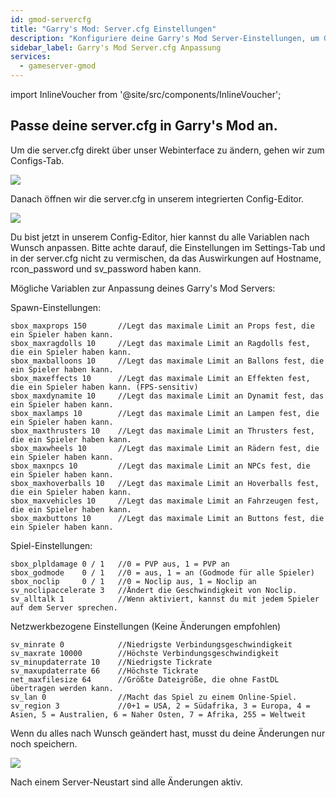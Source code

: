 ```yaml
---
id: gmod-servercfg
title: "Garry's Mod: Server.cfg Einstellungen"
description: "Konfiguriere deine Garry's Mod Server-Einstellungen, um Gameplay und Spawn-Limits für ein optimiertes Erlebnis anzupassen → Jetzt mehr erfahren"
sidebar_label: Garry's Mod Server.cfg Anpassung
services:
  - gameserver-gmod
---
```


import InlineVoucher from '@site/src/components/InlineVoucher';

<InlineVoucher />

## Passe deine server.cfg in Garry's Mod an.

Um die server.cfg direkt über unser Webinterface zu ändern, gehen wir zum Configs-Tab.

![](https://screensaver01.zap-hosting.com/index.php/s/TNFHX38G5PNpqac/preview)

Danach öffnen wir die server.cfg in unserem integrierten Config-Editor.

![](https://screensaver01.zap-hosting.com/index.php/s/Pro5QoBBKSQCTdF/preview)

Du bist jetzt in unserem Config-Editor, hier kannst du alle Variablen nach Wunsch anpassen. Bitte achte darauf, die Einstellungen im Settings-Tab und in der server.cfg nicht zu vermischen, da das Auswirkungen auf Hostname, rcon_password und sv_password haben kann.

Mögliche Variablen zur Anpassung deines Garry's Mod Servers:

Spawn-Einstellungen:
```
sbox_maxprops 150		//Legt das maximale Limit an Props fest, die ein Spieler haben kann.
sbox_maxragdolls 10		//Legt das maximale Limit an Ragdolls fest, die ein Spieler haben kann.
sbox_maxballoons 10		//Legt das maximale Limit an Ballons fest, die ein Spieler haben kann.
sbox_maxeffects 10		//Legt das maximale Limit an Effekten fest, die ein Spieler haben kann. (FPS-sensitiv)
sbox_maxdynamite 10		//Legt das maximale Limit an Dynamit fest, das ein Spieler haben kann.
sbox_maxlamps 10		//Legt das maximale Limit an Lampen fest, die ein Spieler haben kann.
sbox_maxthrusters 10	//Legt das maximale Limit an Thrusters fest, die ein Spieler haben kann.
sbox_maxwheels 10		//Legt das maximale Limit an Rädern fest, die ein Spieler haben kann.
sbox_maxnpcs 10			//Legt das maximale Limit an NPCs fest, die ein Spieler haben kann.
sbox_maxhoverballs 10	//Legt das maximale Limit an Hoverballs fest, die ein Spieler haben kann.
sbox_maxvehicles 10		//Legt das maximale Limit an Fahrzeugen fest, die ein Spieler haben kann.
sbox_maxbuttons 10		//Legt das maximale Limit an Buttons fest, die ein Spieler haben kann.
```

Spiel-Einstellungen:
```
sbox_plpldamage 0 / 1	//0 = PVP aus, 1 = PVP an
sbox_godmode	0 / 1	//0 = aus, 1 = an (Godmode für alle Spieler)
sbox_noclip		0 / 1	//0 = Noclip aus, 1 = Noclip an
sv_noclipaccelerate 3	//Ändert die Geschwindigkeit von Noclip.
sv_alltalk 1			//Wenn aktiviert, kannst du mit jedem Spieler auf dem Server sprechen.
```

Netzwerkbezogene Einstellungen (Keine Änderungen empfohlen)
```
sv_minrate 0			//Niedrigste Verbindungsgeschwindigkeit
sv_maxrate 10000		//Höchste Verbindungsgeschwindigkeit
sv_minupdaterrate 10	//Niedrigste Tickrate
sv_maxupdaterrate 66	//Höchste Tickrate
net_maxfilesize	64		//Größte Dateigröße, die ohne FastDL übertragen werden kann.
sv_lan 0				//Macht das Spiel zu einem Online-Spiel.
sv_region 3				//0+1 = USA, 2 = Südafrika, 3 = Europa, 4 = Asien, 5 = Australien, 6 = Naher Osten, 7 = Afrika, 255 = Weltweit
```

Wenn du alles nach Wunsch geändert hast, musst du deine Änderungen nur noch speichern.

![](https://screensaver01.zap-hosting.com/index.php/s/zpaddQA5EXfSRM3/preview)

Nach einem Server-Neustart sind alle Änderungen aktiv.

<InlineVoucher />